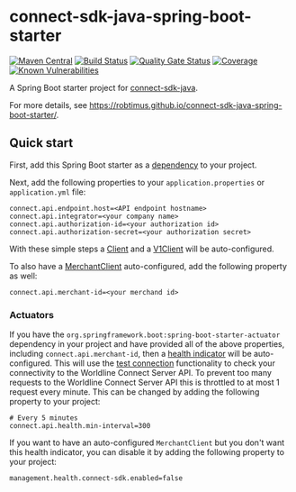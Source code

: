 # connect-sdk-java-spring-boot-starter
[![Maven Central](https://img.shields.io/maven-central/v/com.github.robtimus/connect-sdk-java-spring-boot-starter)](https://search.maven.org/artifact/com.github.robtimus/connect-sdk-java-spring-boot-starter)
[![Build Status](https://github.com/robtimus/connect-sdk-java-spring-boot-starter/actions/workflows/build.yml/badge.svg)](https://github.com/robtimus/connect-sdk-java-spring-boot-starter/actions/workflows/build.yml)
[![Quality Gate Status](https://sonarcloud.io/api/project_badges/measure?project=com.github.robtimus%3Aconnect-sdk-java-spring-boot-starter&metric=alert_status)](https://sonarcloud.io/summary/overall?id=com.github.robtimus%3Aconnect-sdk-java-spring-boot-starter)
[![Coverage](https://sonarcloud.io/api/project_badges/measure?project=com.github.robtimus%3Aconnect-sdk-java-spring-boot-starter&metric=coverage)](https://sonarcloud.io/summary/overall?id=com.github.robtimus%3Aconnect-sdk-java-spring-boot-starter)
[![Known Vulnerabilities](https://snyk.io/test/github/robtimus/connect-sdk-java-spring-boot-starter/badge.svg)](https://snyk.io/test/github/robtimus/connect-sdk-java-spring-boot-starter)

A Spring Boot starter project for [connect-sdk-java](https://github.com/Worldline-Global-Collectconnect-sdk-java).

For more details, see https://robtimus.github.io/connect-sdk-java-spring-boot-starter/.

## Quick start

First, add this Spring Boot starter as a [dependency](https://robtimus.github.io/connect-sdk-java-spring-boot-starter/dependency-info.html) to your project.

Next, add the following properties to your `application.properties` or `application.yml` file:

    connect.api.endpoint.host=<API endpoint hostname>
    connect.api.integrator=<your company name>
    connect.api.authorization-id=<your authorization id>
    connect.api.authorization-secret=<your authorization secret>

With these simple steps a [Client](https://worldline-global-collect.github.io/connect-sdk-java/apidocs/latest/com/worldline/connect/sdk/java/Client.html) and a [V1Client](https://worldline-global-collect.github.io/connect-sdk-java/apidocs/latest/com/worldline/connect/sdk/java/v1/V1Client.html) will be auto-configured.

To also have a [MerchantClient](https://worldline-global-collect.github.io/connect-sdk-java/apidocs/latest/com/worldline/connect/sdk/java/v1/merchant/MerchantClient.html) auto-configured, add the following property as well:

    connect.api.merchant-id=<your merchand id>

### Actuators

If you have the `org.springframework.boot:spring-boot-starter-actuator` dependency in your project and have provided all of the above properties, including `connect.api.merchant-id`, then a [health indicator](https://docs.spring.io/spring-boot/docs/current/reference/html/actuator.html#actuator.endpoints) will be auto-configured. This will use the [test connection](https://apireference.connect.worldline-solutions.com/s2sapi/v1/en_US/java/services/testconnection.html?paymentPlatform=ALL) functionality to check your connectivity to the Worldline Connect Server API.
To prevent too many requests to the Worldline Connect Server API this is throttled to at most 1 request every minute. This can be changed by adding the following property to your project:

    # Every 5 minutes
    connect.api.health.min-interval=300

If you want to have an auto-configured `MerchantClient` but you don't want this health indicator, you can disable it by adding the following property to your project:

    management.health.connect-sdk.enabled=false
